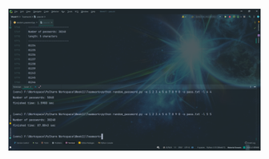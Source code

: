 ![](https://github.com/mehdi-mirzaie78/Python-Programs/blob/main/Week11-Random-Password/Screenshot.png)
